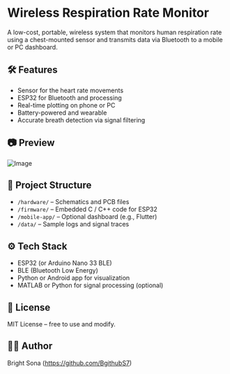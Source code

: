 # Wireless Respiration Rate Monitor

A low-cost, portable, wireless system that monitors human respiration rate using a chest-mounted sensor and transmits data via Bluetooth to a mobile or PC dashboard.

## 🛠️ Features
- Sensor for the heart rate movements 
- ESP32 for Bluetooth and processing
- Real-time plotting on phone or PC
- Battery-powered and wearable
- Accurate breath detection via signal filtering

## 📷 Preview
![Image](https://github.com/user-attachments/assets/d3b25800-6135-4e41-9dce-b803e27c961f)



## 📂 Project Structure
- `/hardware/` – Schematics and PCB files
- `/firmware/` – Embedded C / C++ code for ESP32
- `/mobile-app/` – Optional dashboard (e.g., Flutter)
- `/data/` – Sample logs and signal traces

## ⚙️ Tech Stack
- ESP32 (or Arduino Nano 33 BLE)
- BLE (Bluetooth Low Energy)
- Python or Android app for visualization
- MATLAB or Python for signal processing (optional)

## 📄 License
MIT License – free to use and modify.

## 🙋‍♂️ Author
Bright Sona (https://github.com/BgithubS7)
